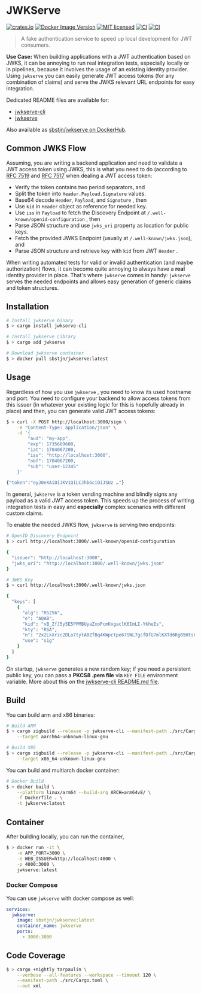 # JWKServe

[![crates.io](https://img.shields.io/crates/v/jwkserve-cli.svg)](https://crates.io/crates/jwkserve-cli)
[![Docker Image Version](https://img.shields.io/docker/v/sbstjn/jwkserve?label=docker&color=%231D63ED)](https://hub.docker.com/repository/docker/sbstjn/jwkserve)
[![MIT licensed](https://img.shields.io/badge/license-MIT-blue.svg)](./LICENSE.md)
[![CI](https://github.com/sbstjn/jwkserve/actions/workflows/release.yml/badge.svg)](https://github.com/sbstjn/jwkserve/actions/workflows/release.yml)
[![CI](https://github.com/sbstjn/jwkserve/actions/workflows/build.yml/badge.svg)](https://github.com/sbstjn/jwkserve/actions/workflows/build.yml)

> A fake authentication service to speed up local development for JWT consumers.

**Use Case:** When building applications with a JWT authentication based on JWKS, it can be annoying to run real integration tests, especially locally or in pipelines, because it involves the usage of an existing identity provider. Using `jwkserve` you can easily generate JWT access tokens (for any combination of claims) and serve the JWKS relevant URL endpoints for easy integration.

Dedicated README files are available for:

* [jwkserve-cli](./src/jwkserve-cli/README.md)
* [jwkserve](./src/jwkserve/README.md)

Also available as [sbstjn/jwkserve on DockerHub](https://hub.docker.com/repository/docker/sbstjn/jwkserve/general).

## Common JWKS Flow

Assuming, you are writing a backend application and need to validate a JWT access token using JWKS, this is what you need to do (according to [RFC 7519](https://datatracker.ietf.org/doc/html/rfc7519) and [RFC 7517](https://datatracker.ietf.org/doc/html/rfc7517) when dealing a JWT access token:

* Verify the token contains two period separators, and
* Split the token into `Header.Payload.Signature` values.
* Base64 decode `Header`, `Payload`, and `Signature` , then
* Use `kid` in `Header` object as reference for needed key.
* Use `iss` in `Payload` to fetch the Discovery Endpoint at `/.well-known/openid-configuration` , then
* Parse JSON structure and use `jwks_uri` property as location for public keys.
* Fetch the provided JWKS Endpoint (usually at `/.well-known/jwks.json`), and
* Parse JSON structure and retrieve key with `kid` from JWT `Header` .

When writing automated tests for valid or invalid authentication (and maybe authorization) flows, it can become quite annoying to always have a __real__ identity provider in place. That's where `jwkserve` comes in handy: `jwkserve` serves the needed endpoints and allows easy generation of generic claims and token structures.

## Installation

```bash
# Install jwkserve binary
$ > cargo install jwkserve-cli

# Install jwkserve Library
$ > cargo add jwkserve

# Download jwkserve container
$ > docker pull sbstjn/jwkserve:latest
```

## Usage

Regardless of how you use `jwkserve` , you need to know its used hostname and port. You need to configure your backend to allow access tokens from this issuer (in whatever your existing logic for this is hopefully already in place) and then, you can generate valid JWT access tokens:

```bash
$ > curl -X POST http://localhost:3000/sign \
    -H "Content-Type: application/json" \
    -d '{
        "aud": "my-app",
        "exp": 1735689600,
        "iat": 1704067200,
        "iss": "http://localhost:3000",
        "nbf": 1704067200,
        "sub": "user-12345"
    }'

{"token":"eyJ0eXAiOiJKV1QiLCJhbGciOiJSUz …"}
```

In general, `jwkserve` is a token vending machine and blindly signs any payload as a valid JWT access token. This speeds up the process of writing integration tests in easy and __especially__ complex scenarios with different custom claims.

To enable the needed JWKS flow, `jwkserve` is serving two endpoints:

```bash
# OpenID Discovery Endpoint
$ > curl http://localhost:3000/.well-known/openid-configuration

{
  "issuer": "http://localhost:3000",
  "jwks_uri": "http://localhost:3000/.well-known/jwks.json"
}

# JWKS Key
$ > curl http://localhost:3000/.well-known/jwks.json

{
  "keys": [
    {
      "alg": "RS256",
      "e": "AQAB",
      "kid": "vB_ZfJ5y5E5PPMBUyaZxoPcmKxgaclK6ImLI-YkheEs",
      "kty": "RSA",
      "n": "2x2LkXrzc2DLo7tytA0ZfBq4KWpctpe67SWL7gcfDfG7mlKXTd6Rg05Hts8i7gLPCKb-iFKpm57n …",
      "use": "sig"
    }
  ]
}
```

On startup, `jwkserve` generates a new random key; if you need a persistent public key, you can pass a **PKCS8 .pem file** via `KEY_FILE` environment variable. More about this on the [jwkserve-cli README.md file](./src/jwkserve-cli/README.md).

## Build

You can build arm and x86 binaries:

```bash
# Build ARM
$ > cargo zigbuild --release -p jwkserve-cli --manifest-path ./src/Cargo.toml \
    --target aarch64-unknown-linux-gnu

# Build X86
$ > cargo zigbuild --release -p jwkserve-cli --manifest-path ./src/Cargo.toml \
    --target x86_64-unknown-linux-gnu
```

You can build and multiarch docker container:

```bash
# Docker Build
$ > docker build \
    --platform linux/arm64 --build-arg ARCH=arm64v8/ \
    -f Dockerfile . \
    -t jwkserve:latest
```

## Container

After building locally, you can run the container,

```bash
$ > docker run -it \
    -e APP_PORT=3000 \
    -e WEB_ISSUER=http://localhost:4000 \
    -p 4000:3000 \
    jwkserve:latest
```

### Docker Compose

You can use `jwkserve` with docker compose as well:

```yaml
services:
  jwkserve:
    image: sbstjn/jwkserve:latest
    container_name: jwkserve
    ports:
      - 3000:3000
```

## Code Coverage

```bash
$ > cargo +nightly tarpaulin \
    --verbose --all-features --workspace --timeout 120 \
    --manifest-path ./src/Cargo.toml \
    --out xml
```
